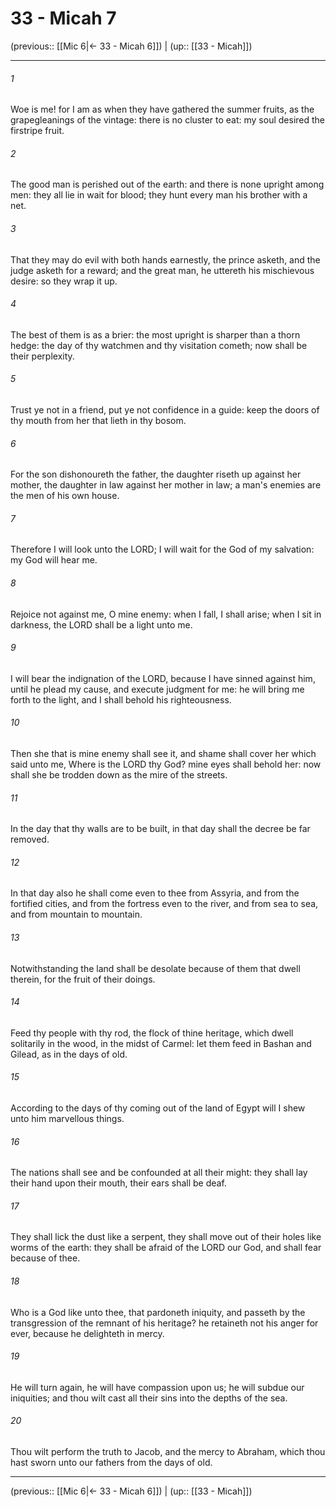 # 33 - Micah 7

(previous:: [[Mic 6|← 33 - Micah 6]]) | (up:: [[33 - Micah]])

***


###### 1 
Woe is me! for I am as when they have gathered the summer fruits, as the grapegleanings of the vintage: there is no cluster to eat: my soul desired the firstripe fruit. 

###### 2 
The good man is perished out of the earth: and there is none upright among men: they all lie in wait for blood; they hunt every man his brother with a net. 

###### 3 
That they may do evil with both hands earnestly, the prince asketh, and the judge asketh for a reward; and the great man, he uttereth his mischievous desire: so they wrap it up. 

###### 4 
The best of them is as a brier: the most upright is sharper than a thorn hedge: the day of thy watchmen and thy visitation cometh; now shall be their perplexity. 

###### 5 
Trust ye not in a friend, put ye not confidence in a guide: keep the doors of thy mouth from her that lieth in thy bosom. 

###### 6 
For the son dishonoureth the father, the daughter riseth up against her mother, the daughter in law against her mother in law; a man's enemies are the men of his own house. 

###### 7 
Therefore I will look unto the LORD; I will wait for the God of my salvation: my God will hear me. 

###### 8 
Rejoice not against me, O mine enemy: when I fall, I shall arise; when I sit in darkness, the LORD shall be a light unto me. 

###### 9 
I will bear the indignation of the LORD, because I have sinned against him, until he plead my cause, and execute judgment for me: he will bring me forth to the light, and I shall behold his righteousness. 

###### 10 
Then she that is mine enemy shall see it, and shame shall cover her which said unto me, Where is the LORD thy God? mine eyes shall behold her: now shall she be trodden down as the mire of the streets. 

###### 11 
In the day that thy walls are to be built, in that day shall the decree be far removed. 

###### 12 
In that day also he shall come even to thee from Assyria, and from the fortified cities, and from the fortress even to the river, and from sea to sea, and from mountain to mountain. 

###### 13 
Notwithstanding the land shall be desolate because of them that dwell therein, for the fruit of their doings. 

###### 14 
Feed thy people with thy rod, the flock of thine heritage, which dwell solitarily in the wood, in the midst of Carmel: let them feed in Bashan and Gilead, as in the days of old. 

###### 15 
According to the days of thy coming out of the land of Egypt will I shew unto him marvellous things. 

###### 16 
The nations shall see and be confounded at all their might: they shall lay their hand upon their mouth, their ears shall be deaf. 

###### 17 
They shall lick the dust like a serpent, they shall move out of their holes like worms of the earth: they shall be afraid of the LORD our God, and shall fear because of thee. 

###### 18 
Who is a God like unto thee, that pardoneth iniquity, and passeth by the transgression of the remnant of his heritage? he retaineth not his anger for ever, because he delighteth in mercy. 

###### 19 
He will turn again, he will have compassion upon us; he will subdue our iniquities; and thou wilt cast all their sins into the depths of the sea. 

###### 20 
Thou wilt perform the truth to Jacob, and the mercy to Abraham, which thou hast sworn unto our fathers from the days of old.

***

(previous:: [[Mic 6|← 33 - Micah 6]]) | (up:: [[33 - Micah]])
